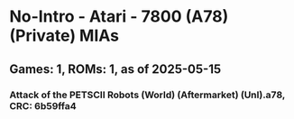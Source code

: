 # No-Intro - Atari - 7800 (A78) (Private) MIAs
## Games: 1, ROMs: 1, as of 2025-05-15

### Attack of the PETSCII Robots (World) (Aftermarket) (Unl).a78, CRC: 6b59ffa4
